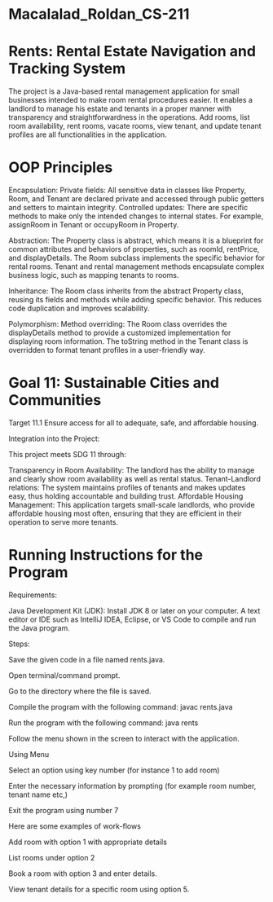 # Macalalad_Roldan_CS-211
# Rents: Rental Estate Navigation and Tracking System
The project is a Java-based rental management application for small businesses intended to make room rental procedures easier. It enables a landlord to manage his estate and tenants in a proper manner with transparency and straightforwardness in the operations. Add rooms, list room availability, rent rooms, vacate rooms, view tenant, and update tenant profiles are all functionalities in the application.
# OOP Principles
Encapsulation:
Private fields: All sensitive data in classes like Property, Room, and Tenant are declared private and accessed through public getters and setters to maintain integrity.
Controlled updates: There are specific methods to make only the intended changes to internal states. For example, assignRoom in Tenant or occupyRoom in Property.

Abstraction:
The Property class is abstract, which means it is a blueprint for common attributes and behaviors of properties, such as roomId, rentPrice, and displayDetails. The Room subclass implements the specific behavior for rental rooms. Tenant and rental management methods encapsulate complex business logic, such as mapping tenants to rooms.

Inheritance:
The Room class inherits from the abstract Property class, reusing its fields and methods while adding specific behavior. This reduces code duplication and improves scalability.

Polymorphism:
Method overriding: The Room class overrides the displayDetails method to provide a customized implementation for displaying room information. The toString method in the Tenant class is overridden to format tenant profiles in a user-friendly way.
# Goal 11: Sustainable Cities and Communities
Target 11.1 Ensure access for all to adequate, safe, and affordable housing.

Integration into the Project:

This project meets SDG 11 through:

Transparency in Room Availability: The landlord has the ability to manage and clearly show room availability as well as rental status.
Tenant-Landlord relations: The system maintains profiles of tenants and makes updates easy, thus holding accountable and building trust.
Affordable Housing Management: This application targets small-scale landlords, who provide affordable housing most often, 
ensuring that they are efficient in their operation to serve more tenants.
# Running Instructions for the Program

Requirements:

Java Development Kit (JDK): Install JDK 8 or later on your computer.
A text editor or IDE such as IntelliJ IDEA, Eclipse, or VS Code to compile and run the Java program.

Steps:

Save the given code in a file named rents.java.

Open terminal/command prompt.

Go to the directory where the file is saved.

Compile the program with the following command:
javac rents.java

Run the program with the following command:
java rents

Follow the menu shown in the screen to interact with the application.

Using Menu

Select an option using key number (for instance 1 to add room)

Enter the necessary information by prompting (for example room number, tenant name etc,)

Exit the program using number 7

Here are some examples of work-flows

Add room with option 1 with appropriate details

List rooms under option 2

Book a room with option 3 and enter details.

View tenant details for a specific room using option 5.
